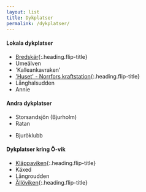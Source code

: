 ```yaml
---
layout: list
title: Dykplatser
permalink: /dykplatser/
---
```


#### Lokala dykplatser

* [Bredskär](bredskar){:.heading.flip-title}
* Umeälven
* 'Kalleankavraken'
* ['Huset' - Norrfors kraftstation](huset){:.heading.flip-title}
* Långhalsudden
* Annie

#### Andra dykplatser

* Storsandsjön (Bjurholm)
* Ratan
<!-- * [Ratan](ratan){:.heading.flip-title} -->
* Bjuröklubb

#### Dykplatser kring Ö-vik

* [Kläppaviken](klappaviken){:.heading.flip-title}
* Käxed
* Långroudden
* [Ällöviken](alloviken){:.heading.flip-title}
